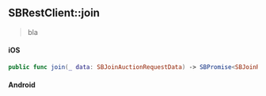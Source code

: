 ## SBRestClient::join

> bla

<!-- tabs:start -->

#### **iOS**

```swift
public func join(_ data: SBJoinAuctionRequestData) -> SBPromise<SBJoinResponse>
```

#### **Android**

```kotlin
```

<!-- tabs:end -->